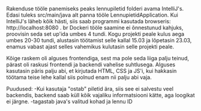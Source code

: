 Rakenduse tööle panemiseks peaks lennupiletid folderi avama IntelliJ's. Edasi tuleks src/main/java alt panna tööle LennupietidApplication. Kui IntelliJ's läheb kõik hästi, siis saab programmi kasutada browseris: http://localhost:8080 . br
Dockeri tööle saamine ei õnnestunud kahjuks, proovisin seda  set up'ida umbes 4 tundi.
Kogu projekti peale kulus aega umbes 20-30 tundi, alustasin töötamist selle kallal 15.03 ja lõpetasin 23.03, enamus vabast ajast selles vahemikus kulutasin selle projekti peale.

Kõige raskem oli alguses frontendiga, sest ma pole seda liiga palju teinud, pärast oli raskusi frontendi ja backendi vahelise suhtlusega.
Alguses kasutasin päris palju abi, et kirjutada HTML, CSS ja JS'i, kui hakkasin töötama teise lehe kallal siis polnud enam nii palju abi vaja.

Puudused:
-Kui kasutaja "ostab" piletid ära, siis see ei salvestu veel backendis, backend saab küll kõik vajaliku informatsiooni kätte, aga loogikat ei järgne.
  -tagastab java's valitud kohad ja lennu ID


